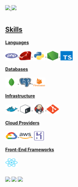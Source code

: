 <a href="https://github.com/diegojimenes">
  <img height="180em" src="https://github-readme-stats-eight-theta.vercel.app/api?username=diegojimenes&show_icons=true&theme=dracula&include_all_commits=true&count_private=true"/>
  <img height="180em" src="https://github-readme-stats-eight-theta.vercel.app/api/top-langs/?username=diegojimenes&layout=compact&langs_count=8&theme=dracula"/>
<div>
<div style="display: inline_block"><br>

  <h2>Skills</h2>

  <h4>Languages</h4>
  <img align="center" alt="Diego-php" height="30" width="40" src="https://github.com/devicons/devicon/blob/master/icons/php/php-plain.svg">
  <img align="center" alt="Diego-ruby" height="30" width="40" src="https://github.com/devicons/devicon/blob/master/icons/ruby/ruby-original.svg">
  <img align="center" alt="Diego-python" height="30" width="40" src="https://github.com/devicons/devicon/blob/master/icons/python/python-original.svg">
  <img align="center" alt="Diego-Node" height="30" width="40" src="https://raw.githubusercontent.com/devicons/devicon/master/icons/nodejs/nodejs-original.svg">
  <img align="center" alt="Diego-Ts" height="30" width="40" src="https://raw.githubusercontent.com/devicons/devicon/master/icons/typescript/typescript-plain.svg">
  
  <h4>Databases</h4>
  <img align="center" alt="Diego-MongoDB" height="30" width="40" src="https://raw.githubusercontent.com/devicons/devicon/master/icons/mongodb/mongodb-original.svg">
  <img align="center" alt="Diego-PostgreSQL" height="30" width="40" src="https://raw.githubusercontent.com/devicons/devicon/master/icons/postgresql/postgresql-original.svg">
  <img align="center" alt="Diego-Firebase" height="30" width="40" src="https://raw.githubusercontent.com/devicons/devicon/master/icons/firebase/firebase-plain-wordmark.svg">
  
  <h4>Infrastructure</h4>
  <img align="center" alt="Diego-Docker" height="30" width="40" src="https://raw.githubusercontent.com/devicons/devicon/master/icons/docker/docker-original.svg">
  <img align="center" alt="Diego-Scripting" height="30" width="40" src="https://raw.githubusercontent.com/devicons/devicon/master/icons/bash/bash-original.svg">
 <img align="center" alt="Diego-Jenkins" height="30" width="40" src="https://raw.githubusercontent.com/devicons/devicon/master/icons/jenkins/jenkins-original.svg">
  <img align="center" alt="Diego-Git" height="30" width="40" src="https://raw.githubusercontent.com/devicons/devicon/master/icons/git/git-original.svg">
  
  <h4>Cloud Providers</h4>
  <img align="center" alt="Diego-gcloud" height="30" width="40" src="https://github.com/devicons/devicon/blob/master/icons/googlecloud/googlecloud-original.svg">
  <img align="center" alt="Diego-AWS" height="30" width="40" src="https://raw.githubusercontent.com/devicons/devicon/master/icons/amazonwebservices/amazonwebservices-original-wordmark.svg">
  <img align="center" alt="Diego-Heroku" height="30" width="40" src="https://raw.githubusercontent.com/devicons/devicon/master/icons/heroku/heroku-original.svg">
  
  <h4>Front-End Frameworks</h4>
  <img align="center" alt="Diego-React" height="30" width="40" src="https://raw.githubusercontent.com/devicons/devicon/master/icons/react/react-original.svg">
</div>
  
  ##
  
  <div>
  <a href = "mailto: contato.diegojimenes@gmail.com"><img src="https://img.shields.io/badge/-Gmail-%23EA4335?style=for-the-badge&logo=gmail&logoColor=white" target="_blank"></a>
  <a href="https://www.linkedin.com/in/diego-jimenes" target="_blank"><img src="https://img.shields.io/badge/-LinkedIn-%230077B5?style=for-the-badge&logo=linkedin&logoColor=white" target="_blank"></a>
  <a href="https://www.instagram.com/diegojimenes_256/" target="_blank"><img src="https://img.shields.io/badge/-Instagram-%23E4405F?style=for-the-badge&logo=instagram&logoColor=white" target="_blank"></a>
</div>

